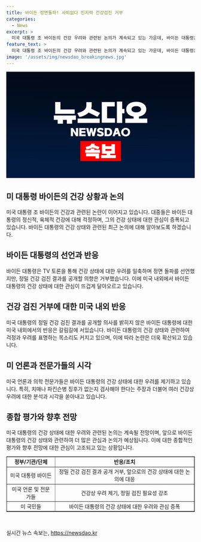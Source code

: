 ```yaml
---
title: 바이든 정면돌파! 사퇴없다 인지력 건강검진 거부
categories:
  - News
excerpt: >
  미국 대통령 조 바이든의 건강 우려와 관련된 논의가 계속되고 있는 가운데, 바이든 대통령은 TV 토론을 계기로 불안한 여론이 폭발하면서 차기 대통령직을 수행하는 데 문제라는 평가가 강해졌다고 반박하며 건강 검진 결과를 공개할 의사가 없다고 전했습니다. 하원 의원들의 사퇴 요구도 나오고 있지만, 바이든 대통령은 건재함을 과시하기 위해 나토 정상회의 등 다양한 행보로 대응하고 있습니다.
feature_text: >
  미국 대통령 조 바이든의 건강 우려와 관련된 논의가 계속되고 있는 가운데, 바이든 대통령은 TV 토론을 계기로 불안한 여론이 폭발하면서 차기 대통령직을 수행하는 데 문제라는 평가가 강해졌다고 반박하며 건강 검진 결과를 공개할 의사가 없다고 전했습니다. 하원 의원들의 사퇴 요구도 나오고 있지만, 바이든 대통령은 건재함을 과시하기 위해 나토 정상회의 등 다양한 행보로 대응하고 있습니다.
image: '/assets/img/newsdao_breakingnews.jpg'
---
```


<p><img src="/assets/img/newsdao_breakingnews.jpg" alt="flaretime 속보" /></p>

<h2 data-ke-size="size26">미 대통령 바이든의 건강 상황과 논의</h2>

<p data-ke-size="size16">미국 대통령 조 바이든의 건강과 관련된 논란이 이어지고 있습니다. 대중들은 바이든 대통령의 정신적, 육체적 건강에 대해 걱정하며, 그의 건강 상태에 대한 관심이 증폭되고 있습니다. 바이든 대통령의 건강 상태와 관련된 최근 논의에 대해 알아보도록 하겠습니다.</p>

<h2 data-ke-size="size24">바이든 대통령의 선언과 반응</h2>

<p data-ke-size="size16">바이든 대통령은 TV 토론을 통해 건강 상태에 대한 우려를 일축하며 정면 돌파를 선언했지만, 정밀 건강 검진 결과를 공개할 의향은 거부했습니다. 이에 미국 내외에서 바이든 대통령의 건강 상태에 대한 관심이 뜨겁게 달아오르고 있습니다.</p>

<h2 data-ke-size="size24">건강 검진 거부에 대한 미국 내외 반응</h2>

<p data-ke-size="size16">미국 대통령의 정밀 건강 검진 결과를 공개할 의사를 밝히지 않은 바이든 대통령에 대한 미국 내외에서의 반응은 갈림길에 서있습니다. 바이든 대통령의 건강 상태와 관련하여 걱정과 우려를 표명하는 목소리도 커지고 있으며, 이에 따라 논란은 더욱 확산되고 있습니다.</p>

<h2 data-ke-size="size24">미 언론과 전문가들의 시각</h2>

<p data-ke-size="size16">미국 언론과 의학 전문가들은 바이든 대통령의 건강 상태에 대한 우려를 제기하고 있습니다. 특히, 치매나 파킨슨병 징후가 없는지 검사해야 한다는 주장과 더불어 여러 건강상 우려에 대한 분석과 시각을 쏟아내고 있습니다.</p>

<h2 data-ke-size="size24">종합 평가와 향후 전망</h2>

<p data-ke-size="size16">미국 대통령의 건강 상태에 대한 우려와 관련된 논의는 계속될 전망이며, 앞으로 바이든 대통령의 건강 상태와 관련하여 더 많은 관심과 논의가 예상됩니다. 이에 대한 종합적인 평가와 향후 전망에 대한 관심이 고조되고 있는 상황입니다.</p>

<table style="width: 100%;" border="1">
<tbody>
<tr>
<td style="text-align: center; height: 17px;"><b>정부/기관/단체</b></td>
<td style="text-align: center; height: 17px;"><b>반응/조치</b></td>
</tr>
<tr>
<td style="text-align: center; height: 17px;">미국 대통령 바이든</td>
<td style="text-align: center; height: 17px;">정밀 건강 검진 결과 공개 거부, 앞으로의 건강 상태에 대한 논의에 대응</td>
</tr>
<tr>
<td style="text-align: center; height: 17px;">미국 언론 및 전문가들</td>
<td style="text-align: center; height: 17px;">건강상 우려 제기, 정밀 검진 필요성 강조</td>
</tr>
<tr>
<td style="text-align: center; height: 17px;">미 국민들</td>
<td style="text-align: center; height: 17px;">바이든 대통령의 건강 상태에 대한 우려와 관심 증폭</td>
</tr>
</tbody>
</table>

<p data-ke-size="size16">&nbsp;</p>
실시간 뉴스 속보는, <a href="https://newsdao.kr" rel="dofollow">https://newsdao.kr</a>


